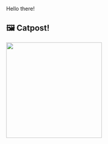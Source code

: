 Hello there!



## 🖼️ Catpost!

<sub>
    <img src="https://cdn2.thecatapi.com/images/34l.jpg" height="256">
</sub>

